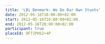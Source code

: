 ```yaml
---
title: 'LBi Denmark: We Do Our Own Stunts'
date: 2012-05-16T16:00:00+02:00
start: 2012-05-16T16:00:00+02:00
end: 2012-05-16T20:00:00+02:00
participant: true
placeId: 9F7JPH52+4P
---
```

